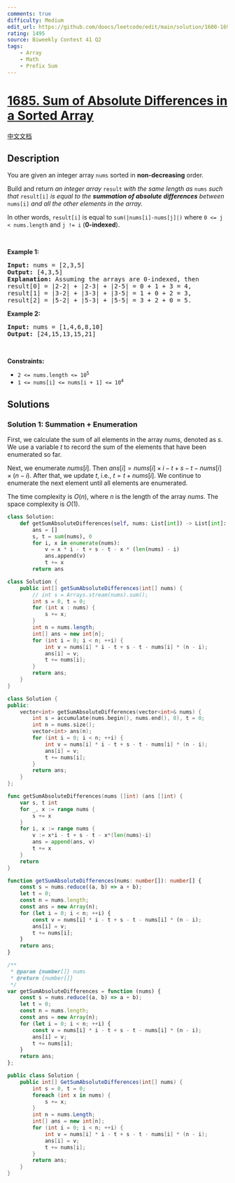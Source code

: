 ```yaml
---
comments: true
difficulty: Medium
edit_url: https://github.com/doocs/leetcode/edit/main/solution/1600-1699/1685.Sum%20of%20Absolute%20Differences%20in%20a%20Sorted%20Array/README_EN.md
rating: 1495
source: Biweekly Contest 41 Q2
tags:
    - Array
    - Math
    - Prefix Sum
---
```


<!-- problem:start -->

# [1685. Sum of Absolute Differences in a Sorted Array](https://leetcode.com/problems/sum-of-absolute-differences-in-a-sorted-array)

[中文文档](/solution/1600-1699/1685.Sum%20of%20Absolute%20Differences%20in%20a%20Sorted%20Array/README.md)

## Description

<!-- description:start -->

<p>You are given an integer array <code>nums</code> sorted in <strong>non-decreasing</strong> order.</p>

<p>Build and return <em>an integer array </em><code>result</code><em> with the same length as </em><code>nums</code><em> such that </em><code>result[i]</code><em> is equal to the <strong>summation of absolute differences</strong> between </em><code>nums[i]</code><em> and all the other elements in the array.</em></p>

<p>In other words, <code>result[i]</code> is equal to <code>sum(|nums[i]-nums[j]|)</code> where <code>0 &lt;= j &lt; nums.length</code> and <code>j != i</code> (<strong>0-indexed</strong>).</p>

<p>&nbsp;</p>
<p><strong class="example">Example 1:</strong></p>

<pre>
<strong>Input:</strong> nums = [2,3,5]
<strong>Output:</strong> [4,3,5]
<strong>Explanation:</strong> Assuming the arrays are 0-indexed, then
result[0] = |2-2| + |2-3| + |2-5| = 0 + 1 + 3 = 4,
result[1] = |3-2| + |3-3| + |3-5| = 1 + 0 + 2 = 3,
result[2] = |5-2| + |5-3| + |5-5| = 3 + 2 + 0 = 5.
</pre>

<p><strong class="example">Example 2:</strong></p>

<pre>
<strong>Input:</strong> nums = [1,4,6,8,10]
<strong>Output:</strong> [24,15,13,15,21]
</pre>

<p>&nbsp;</p>
<p><strong>Constraints:</strong></p>

<ul>
	<li><code>2 &lt;= nums.length &lt;= 10<sup>5</sup></code></li>
	<li><code>1 &lt;= nums[i] &lt;= nums[i + 1] &lt;= 10<sup>4</sup></code></li>
</ul>

<!-- description:end -->

## Solutions

<!-- solution:start -->

### Solution 1: Summation + Enumeration

First, we calculate the sum of all elements in the array $nums$, denoted as $s$. We use a variable $t$ to record the sum of the elements that have been enumerated so far.

Next, we enumerate $nums[i]$. Then $ans[i] = nums[i] \times i - t + s - t - nums[i] \times (n - i)$. After that, we update $t$, i.e., $t = t + nums[i]$. We continue to enumerate the next element until all elements are enumerated.

The time complexity is $O(n)$, where $n$ is the length of the array $nums$. The space complexity is $O(1)$.

<!-- tabs:start -->

```python
class Solution:
    def getSumAbsoluteDifferences(self, nums: List[int]) -> List[int]:
        ans = []
        s, t = sum(nums), 0
        for i, x in enumerate(nums):
            v = x * i - t + s - t - x * (len(nums) - i)
            ans.append(v)
            t += x
        return ans
```

```java
class Solution {
    public int[] getSumAbsoluteDifferences(int[] nums) {
        // int s = Arrays.stream(nums).sum();
        int s = 0, t = 0;
        for (int x : nums) {
            s += x;
        }
        int n = nums.length;
        int[] ans = new int[n];
        for (int i = 0; i < n; ++i) {
            int v = nums[i] * i - t + s - t - nums[i] * (n - i);
            ans[i] = v;
            t += nums[i];
        }
        return ans;
    }
}
```

```cpp
class Solution {
public:
    vector<int> getSumAbsoluteDifferences(vector<int>& nums) {
        int s = accumulate(nums.begin(), nums.end(), 0), t = 0;
        int n = nums.size();
        vector<int> ans(n);
        for (int i = 0; i < n; ++i) {
            int v = nums[i] * i - t + s - t - nums[i] * (n - i);
            ans[i] = v;
            t += nums[i];
        }
        return ans;
    }
};
```

```go
func getSumAbsoluteDifferences(nums []int) (ans []int) {
	var s, t int
	for _, x := range nums {
		s += x
	}
	for i, x := range nums {
		v := x*i - t + s - t - x*(len(nums)-i)
		ans = append(ans, v)
		t += x
	}
	return
}
```

```ts
function getSumAbsoluteDifferences(nums: number[]): number[] {
    const s = nums.reduce((a, b) => a + b);
    let t = 0;
    const n = nums.length;
    const ans = new Array(n);
    for (let i = 0; i < n; ++i) {
        const v = nums[i] * i - t + s - t - nums[i] * (n - i);
        ans[i] = v;
        t += nums[i];
    }
    return ans;
}
```

```js
/**
 * @param {number[]} nums
 * @return {number[]}
 */
var getSumAbsoluteDifferences = function (nums) {
    const s = nums.reduce((a, b) => a + b);
    let t = 0;
    const n = nums.length;
    const ans = new Array(n);
    for (let i = 0; i < n; ++i) {
        const v = nums[i] * i - t + s - t - nums[i] * (n - i);
        ans[i] = v;
        t += nums[i];
    }
    return ans;
};
```

```cs
public class Solution {
    public int[] GetSumAbsoluteDifferences(int[] nums) {
        int s = 0, t = 0;
        foreach (int x in nums) {
            s += x;
        }
        int n = nums.Length;
        int[] ans = new int[n];
        for (int i = 0; i < n; ++i) {
            int v = nums[i] * i - t + s - t - nums[i] * (n - i);
            ans[i] = v;
            t += nums[i];
        }
        return ans;
    }
}
```

<!-- tabs:end -->

<!-- solution:end -->

<!-- problem:end -->
